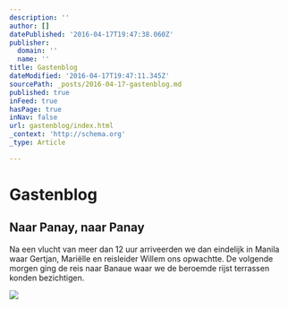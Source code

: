 ```yaml
---
description: ''
author: []
datePublished: '2016-04-17T19:47:38.060Z'
publisher:
  domain: ''
  name: ''
title: Gastenblog
dateModified: '2016-04-17T19:47:11.345Z'
sourcePath: _posts/2016-04-17-gastenblog.md
published: true
inFeed: true
hasPage: true
inNav: false
url: gastenblog/index.html
_context: 'http://schema.org'
_type: Article

---
```

# Gastenblog

<article style=""><h1>Naar Panay, naar Panay</h1><p>Na een vlucht van meer dan 12 uur arriveerden we dan eindelijk in Manila waar Gertjan, Mariëlle en reisleider Willem ons opwachtte. De volgende morgen ging de reis naar Banaue waar we de beroemde rijst terrassen konden bezichtigen.</p><img src="http://2.bp.blogspot.com/_wLqDX2fodVg/SbtOZGSgfuI/AAAAAAAAAHY/xqAWHpev3KQ/w1200-h630-p-nu/image001.jpg" /></article>